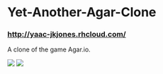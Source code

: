 # Yet-Another-Agar-Clone
### http://yaac-jkjones.rhcloud.com/

A clone of the game Agar.io.

<img src="https://i.gyazo.com/ac707430673822eaa83536fc39721b9e.gif">
<img src="https://i.gyazo.com/fc7570ccd19aa511e4bd15bf8fc1f2d7.gif">
